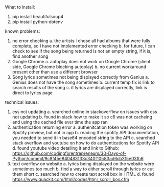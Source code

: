 What to install:
1. pip install beautifulsoup4
2. pip install python-dotenv

known problems:
1. no error checking
   a. the artists I chose all had albums that were fully complete, so I have not implemented error checking
   b. for future, I can check to see if the song being returned is not an empty string, if it is, find another song
2. Google Chrome
   a. autoplay does not work on Google Chrome (client side, Google Chrome blocking autoplay)
   b. no current workaround present other than use a different browser
3. Song lyrics sometimes not being displayed correctly from Genius
   a. Genius does not have the song sometimes
   b. current temp fix is link to search results of the song
   c. if lyrics are displayed correctly, link is direct to lyrics page
   
technical issues:
1. css not updating
   a. searched online in stackoverflow on issues with css not updating
   b. found in slack how to make it so c9 was not cacheing and using the cached file ever time the app ran
2. authentication returning error
   a. authenitcation token was working on Spotify preview, but not in app
   b. reading the spotify API documentation, you needed to send it in base64 encoded string to the API
   c. searched stack overflow and youtube on how to do authentications for Spotify API
   d. found youtube video detailing it and link to Github: https://github.com/codingforentrepreneurs/30-Days-of-Python/commit/9c8f45e840483133c340f10583ad6cb3f5e03fb6
3. text overflow on website
   a. lyrics being displayed on the website were sometimes too much
   b. find a way to either scroll through lyrics or cut them short
   c. searched how to create text scroll box in HTML
   d. found https://www.quackit.com/html/codes/html_scroll_box.cfm
